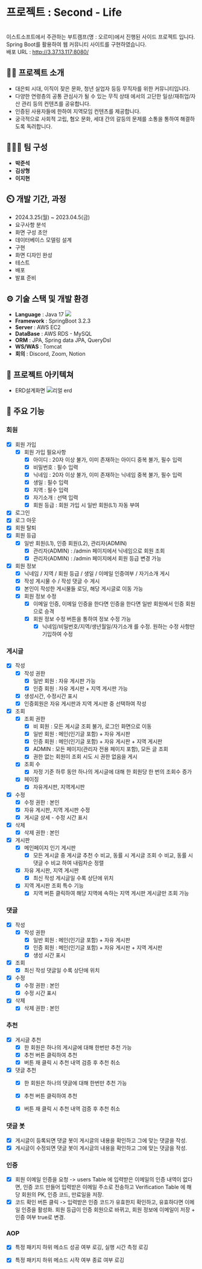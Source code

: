 # 프로젝트 : Second - Life
<br/>이스트소프트에서 주관하는 부트캠프(명 : 오르미)에서 진행된 사이드 프로젝트 입니다.
<br/>Spring Boot를 활용하여 웹 커뮤니티 사이트를 구현하였습니다.
<br/>배포 URL : http://3.37.13.117:8080/


## 👨‍🏫 프로젝트 소개
- 대은퇴 시대, 이직이 잦은 문화, 청년 실업자 등등 무직자를 위한 커뮤니티입니다.
- 다양한 연령층의 공통 관심사가 될 수 있는 무직 상태 에서의 고단한 일상/재취업/자산 관리 등의 컨텐츠를 공유합니다.
- 인증된 사용자들에 한하여 지역모임 컨텐츠를 제공합니다.
- 궁극적으로 사회적 고립, 혐오 문화, 세대 간의 갈등의 문제를 소통을 통하여 해결하도록 독려합니다.

## 🧑‍🤝‍🧑 팀 구성
- **박준석**
- **김상형**
- **이지현**

## ⏲️ 개발 기간, 과정
- 2024.3.25(월) ~ 2023.04.5(금)
- 요구사항 분석
- 화면 구성 초안
- 데이터베이스 모델링 설계
- 구현
- 화면 디자인 완성
- 테스트
- 배포
- 발표 준비 

## ⚙️ 기술 스택 및 개발 환경
- **Language** : Java 17 <img src="https://img.shields.io/badge/java-007396?style=for-the-badge&logo=java&logoColor=white">
- **Framework** : SpringBoot 3.2.3
- **Server** : AWS EC2
- **DataBase** : AWS RDS - MySQL
- **ORM** : JPA, Spring data JPA, QueryDsl
- **WS/WAS** : Tomcat
- **회의** : Discord, Zoom, Notion


## 📝 프로젝트 아키텍쳐
- ERD설계화면
![리얼 erd](https://github.com/aammddkkzxc/second-life/assets/105401500/ec1c63c8-e00d-4b90-986c-2095e40832d0)


## 📌 주요 기능
### 회원
  - [x] 회원 가입
    - [x] 회원 가입 필요사항
      - [x] 아이디 : 20자 이상 불가, 이미 존재하는 아이디 중복 불가, 필수 입력
      - [x] 비밀번호 : 필수 입력
      - [x] 닉네임 : 20자 이상 불가, 이미 존재하는 닉네임 중복 불가, 필수 입력
      - [x] 생일 : 필수 입력
      - [x] 지역 : 필수 입력
      - [x] 자기소개 : 선택 입력
      - [x] 회원 등급 : 회원 가입 시 일반 회원(L1) 자동 부여
  - [x] 로그인
  - [x] 로그 아웃
  - [x] 회원 탈퇴
  - [x] 회원 등급 
    - [x] 일반 회원(L1), 인증 회원(L2), 관리자(ADMIN)
      - [x] 관리자(ADMIN) : /admin 페이지에서 닉네임으로 회원 조회
      - [x] 관리자(ADMIN) : /admin 페이지에서 회원 등급 변경 가능
  - [x] 회원 정보
    - [x] 닉네임 / 지역 / 회원 등급 / 생일 / 이메일 인증여부 / 자기소개 게시
    - [x] 작성 게시물 수 / 작성 댓글 수 게시
    - [x] 본인이 작성한 게시물들 로딩, 해당 게시글로 이동 가능
    - [x] 회원 정보 수정
      - [x] 이메일 인증, 이메일 인증을 한다면 인증을 한다면 일반 회원에서 인증 회원으로 승격
      - [x] 회원 정보 수정 버튼을 통하여 정보 수정 가능
        - [x] 닉네임/비밀번호/지역/생년월일/자기소개 를 수정. 원하는 수정 사항만 기입하여 수정
### 게시글
  - [x] 작성
    - [x] 작성 권한
      - [x] 일반 회원 : 자유 게시판 가능
      - [x] 인증 회원 : 자유 게시판 + 지역 게시판 가능
    - [x] 생성시간, 수정시간 표시
    - [x] 인증회원은 자유 게시판과 지역 게시판 중 선택하여 작성
  - [x] 조회
    - [x] 조회 권한
      - [x] 비 회원 : 모든 게시글 조회 불가, 로그인 화면으로 이동
      - [x] 일반 회원 : 메인(인기글 포함) + 자유 게시판
      - [x] 인증 회원 : 메인(인기글 포함) + 자유 게시판 + 지역 게시판
      - [x] ADMIN : 모든 페이지(관리자 전용 페이지 포함), 모든 글 조회
      - [x] 권한 없는 회원이 조회 시도 시 권한 없음을 게시
    - [x] 조회 수
      - [x] 자정 기준 하루 동안 하나의 게시글에 대해 한 회원당 한 번의 조회수 증가
    - [x] 페이징
      - [x] 자유게시판, 지역게시판
  - [x] 수정
    - [x] 수정 권한 : 본인
    - [x] 자유 게시판, 지역 게시판 수정
    - [x] 게시글 상세 - 수정 시간 표시
  - [x] 삭제
    - [x] 삭제 권한 : 본인
  - [x] 게시판
    - [x] 메인페이지 인기 게시판
      - [x] 모든 게시글 중 게시글 추천 수 비교, 동률 시 게시글 조회 수 비교, 동률 시 댓글 수 비교 하여 내림차순 정렬
    - [x] 자유 게시판, 지역 게시판
      - [x] 최신 작성 게시글일 수록 상단에 위치
    - [x] 지역 게시판 조회 특수 기능
      - [x] 지역 버튼 클릭하여 해당 지역에 속하는 지역 게시판 게시글만 조회 가능
### 댓글
  - [x] 작성
    - [x] 작성 권한
      - [x] 일반 회원 : 메인(인기글 포함) + 자유 게시판
      - [x] 인증 회원 : 메인(인기글 포함) + 자유 게시판 + 지역 게시판
      - [x] 생성 시간 표시
  - [x] 조회
    - [x] 최신 작성 댓글일 수록 상단에 위치
  - [x] 수정
    - [x] 수정 권한 : 본인
    - [x] 수정 시간 표시
  - [x] 삭제
    - [x] 삭제 권한 : 본인
### 추천
  - [x] 게시글 추천
    - [x] 한 회원은 하나의 게시글에 대해 한번만 추천 가능
    - [x] 추천 버튼 클릭하여 추천
    - [x] 버튼 재 클릭 시 추천 내역 검증 후 추천 취소
  - [x] 댓글 추천
    - [x] 한 회원은 하나의 댓글에 대해 한번만 추천 가능 
    - [x] 추천 버튼 클릭하여 추천
    - [x] 버튼 재 클릭 시 추천 내역 검증 후 추천 취소
       

### 댓글 봇
  - [x] 게시글이 등록되면 댓글 봇이 게시글의 내용을 확인하고 그에 맞는 댓글을 작성.
  - [x] 게시글이 수정되면 댓글 봇이 게시글의 내용을 확인하고 그에 맞는 댓글을 작성.

### 인증
  - [x] 회원 이메일 인증을 요청 ->
        users Table 에 입력받은 이메일의 인증 내역이 없다면,
        인증 코드 만들어 입력받은 이메일 주소로 전송하고
        Verification Table 에 해당 회원의 PK, 인증 코드, 만료일을 저장.
  - [x] 코드 확인 버튼 클릭 ->
        입력받은 인증 코드가 유효한지 확인하고, 유효하다면 이메일 인증을 활성화.
        회원 등급이 인증 회원으로 바뀌고, 회원 정보에 이메일이 저장 + 인증 여부 true로 변경.

### AOP
  - [x] 특정 패키지 하위 메소드 성공 여부 로깅, 실행 시간 측정 로깅
  - [x] 특정 패키지 하위 메소드 시작 여부 종료 여부 로깅


        

        
       



